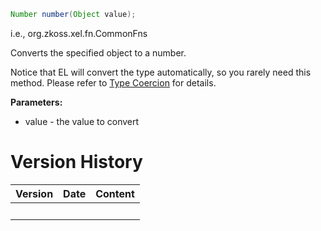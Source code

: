 ``` java
Number number(Object value);
```

  
i.e.,
<javadoc method="toNumber(java.lang.Object)">org.zkoss.xel.fn.CommonFns</javadoc>

Converts the specified object to a number.

Notice that EL will convert the type automatically, so you rarely need
this method. Please refer to [Type
Coercion](ZUML_Reference/EL_Expressions/Type_Coercion) for
details.

**Parameters:**

- value - the value to convert

# Version History

| Version | Date | Content |
|---------|------|---------|
|         |      |         |
